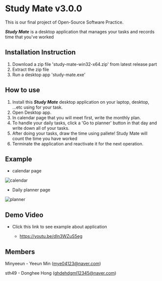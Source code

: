 # Study Mate v3.0.0

This is our final project of Open-Source Software Practice.


*__Study Mate__* is a desktop application that manages your tasks and records time that you've worked



## Installation Instruction
1. Download a zip file 'study-mate-win32-x64.zip' from latest release part
2. Extract the zip file
3. Run a desktop app 'study-mate.exe'

## How to use

1. Install this *__Study Mate__* desktop application on your laptop, desktop, ...etc using for your task.
2. Open Desktop app.
3. In calendar page that you will meet first, write the monthly plan.
4. To handle your daily tasks, click a 'Go to planner' button in that day and write down all of your tasks. 
5. After doing your tasks, draw the time using pallete! Study Mate will count the time you have worked
6. Terminate the application and reactivate it for the next operation. 

## Example
- calendar page


![calendar](https://user-images.githubusercontent.com/64757426/119367186-a7e46900-bcec-11eb-8eb9-5ed28ce74dfa.PNG)

- Daily planner page

![planner](https://user-images.githubusercontent.com/64757426/119454195-3ef40400-bd73-11eb-969f-f2d6a1d3f02c.PNG)

## Demo Video

* Click this link to see example about application

  * https://youtu.be/dIn3WZuS5eg

## Members

Minyeeun - Yeeun Min (mye04123@naver.com)



sth49 - Donghee Hong (ghdehdgml12345@naver.com)
